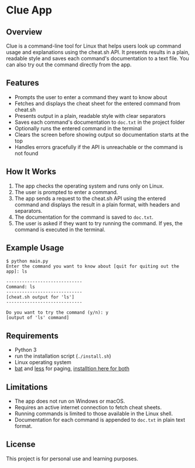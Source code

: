 
# Clue App

## Overview
Clue is a command-line tool for Linux that helps users look up command usage and explanations using the cheat.sh API. It presents results in a plain, readable style and saves each command's documentation to a text file. You can also try out the command directly from the app.

## Features
- Prompts the user to enter a command they want to know about
- Fetches and displays the cheat sheet for the entered command from cheat.sh
- Presents output in a plain, readable style with clear separators
- Saves each command's documentation to `doc.txt` in the project folder
- Optionally runs the entered command in the terminal
- Clears the screen before showing output so documentation starts at the top
- Handles errors gracefully if the API is unreachable or the command is not found

## How It Works
1. The app checks the operating system and runs only on Linux.
2. The user is prompted to enter a command.
3. The app sends a request to the cheat.sh API using the entered command and displays the result in a plain format, with headers and separators.
4. The documentation for the command is saved to `doc.txt`.
5. The user is asked if they want to try running the command. If yes, the command is executed in the terminal.

## Example Usage
```
$ python main.py
Enter the command you want to know about [quit for quiting out the app]: ls

-----------------------------
Command: ls
-----------------------------
[cheat.sh output for 'ls']
-----------------------------

Do you want to try the command (y/n): y
[output of 'ls' command]
```

## Requirements
- Python 3
- run the installation script (`./install.sh`)
- Linux operating system
- [bat](https://github.com/sharkdp/bat) and [less](https://github.com/gwsw/less) for paging, [installtion here for both](https://github.com/omartech104/clue/blob/main/docs/Installing_Bat.md)
## Limitations
- The app does not run on Windows or macOS.
- Requires an active internet connection to fetch cheat sheets.
- Running commands is limited to those available in the Linux shell.
- Documentation for each command is appended to `doc.txt` in plain text format.

## License
This project is for personal use and learning purposes.
